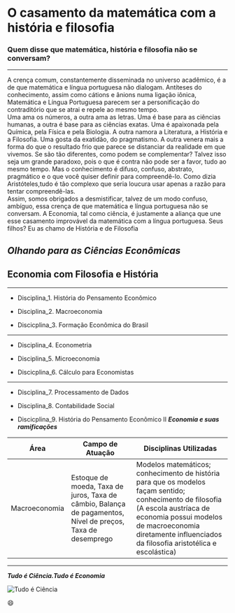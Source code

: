 # O casamento da matemática com a história e filosofia 

### Quem disse que matemática, história e filosofia não se conversam?
---
  A crença comum, constantemente disseminada no universo acadêmico, é a de que matemática e língua portuguesa não dialogam. Antíteses do conhecimento, assim como cátions e ânions numa ligação iônica, Matemática e Língua Portuguesa parecem ser a personificação do contraditório que se atrai e repele ao mesmo tempo.  
  Uma ama os números, a outra ama as letras. Uma é base para as ciências humanas, a outra é base para as ciências exatas. Uma é apaixonada pela Química, pela Física e pela Biologia. A outra namora a Literatura, a História e a Filosofia. Uma gosta da exatidão, do pragmatismo. A outra venera mais a forma do que o resultado frio que parece se distanciar da realidade em que vivemos. Se são tão diferentes, como podem se complementar? Talvez isso seja um grande paradoxo, pois o que é contra não pode ser a favor, tudo ao mesmo tempo. Mas o conhecimento é difuso, confuso, abstrato, pragmático e o que você quiser definir para compreendê-lo. Como dizia Aristóteles,tudo é tão complexo que seria loucura usar apenas a razão para tentar compreendê-las.  
  Assim, somos obrigados a desmistificar, talvez de um modo confuso, ambíguo, essa crença de que matemática e língua portuguesa não se conversam. A Economia, tal como ciência, é justamente a aliança que une esse casamento improvável da matemática com a língua portuguesa. Seus filhos? Eu as chamo de História e de Filosofia 


**_Olhando para as Ciências Econômicas_**
-
## Economia com Filosofia e História
---
- Disciplina_1\. História do Pensamento Econômico

- Disciplina_2\. Macroeconomia

- Discicplina_3\. Formação Econômica do Brasil
---
+ Disciplina_4\. Econometria

+  Disciplina_5\. Microeconomia

+ Discicplina_6\. Cálculo para Economistas
---
* Disciplina_7\. Processamento de Dados

*  Disciplina_8\. Contabilidade Social

* Discicplina_9\. História do Pensamento Econômico II
***Economia e suas ramificações***

| Área | Campo de Atuação | Disciplinas Utilizadas |
| ---- | ----------------- | -----------------------|
|Macroeconomia| Estoque de moeda, Taxa de juros, Taxa de câmbio, Balança de pagamentos, Nível de preços, Taxa de desemprego | Modelos matemáticos; conhecimento de história para que os modelos façam sentido; conhecimento de filosofia (A escola austríaca de economia possui modelos de macroeconomia diretamente influenciados da filosofia aristotélica e escolástica) |
---
**_Tudo é Ciência.Tudo é Economia_**

![Tudo é Ciência](https://www.scielo.br/img/revistas/ep/v45//1517-9702-ep-45-e186743-gf01.jpg)

:smile:








